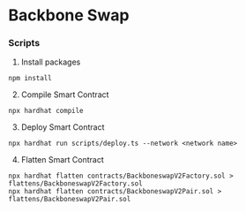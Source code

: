 # Backbone Swap
### Scripts
1. Install packages

```shell
npm install
```
2. Compile Smart Contract
```shell
npx hardhat compile
```
3. Deploy Smart Contract
```shell
npx hardhat run scripts/deploy.ts --network <network name>
```
4. Flatten Smart Contract
```shell
npx hardhat flatten contracts/BackboneswapV2Factory.sol > flattens/BackboneswapV2Factory.sol
npx hardhat flatten contracts/BackboneswapV2Pair.sol > flattens/BackboneswapV2Pair.sol
```